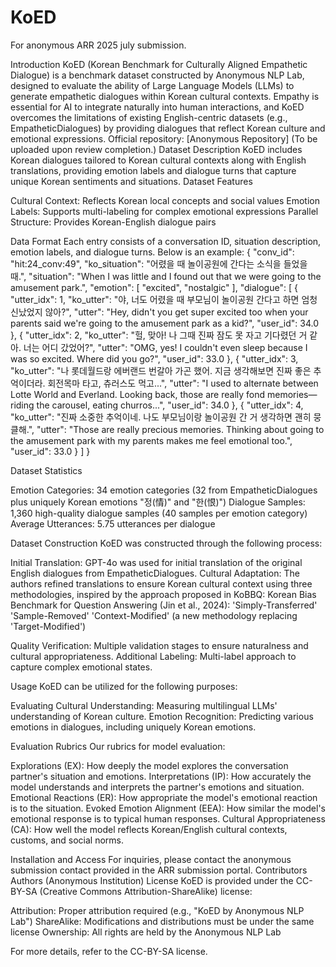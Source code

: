 # KoED
For anonymous ARR 2025 july submission.

Introduction
KoED (Korean Benchmark for Culturally Aligned Empathetic Dialogue) is a benchmark dataset constructed by Anonymous NLP Lab, designed to evaluate the ability of Large Language Models (LLMs) to generate empathetic dialogues within Korean cultural contexts. Empathy is essential for AI to integrate naturally into human interactions, and KoED overcomes the limitations of existing English-centric datasets (e.g., EmpatheticDialogues) by providing dialogues that reflect Korean culture and emotional expressions.
Official repository: [Anonymous Repository] (To be uploaded upon review completion.)
Dataset Description
KoED includes Korean dialogues tailored to Korean cultural contexts along with English translations, providing emotion labels and dialogue turns that capture unique Korean sentiments and situations.
Dataset Features

Cultural Context: Reflects Korean local concepts and social values
Emotion Labels: Supports multi-labeling for complex emotional expressions
Parallel Structure: Provides Korean-English dialogue pairs

Data Format
Each entry consists of a conversation ID, situation description, emotion labels, and dialogue turns. Below is an example:
{
  "conv_id": "hit:24_conv:49",
  "ko_situation": "어렸을 때 놀이공원에 간다는 소식을 들었을 때.",
  "situation": "When I was little and I found out that we were going to the amusement park.",
  "emotion": [
    "excited",
    "nostalgic"
  ],
  "dialogue": [
    {
      "utter_idx": 1,
      "ko_utter": "야, 너도 어렸을 때 부모님이 놀이공원 간다고 하면 엄청 신났었지 않아?",
      "utter": "Hey, didn't you get super excited too when your parents said we're going to the amusement park as a kid?",
      "user_id": 34.0
    },
    {
      "utter_idx": 2,
      "ko_utter": "헐, 맞아! 나 그때 진짜 잠도 못 자고 기다렸던 거 같아. 너는 어디 갔었어?",
      "utter": "OMG, yes! I couldn't even sleep because I was so excited. Where did you go?",
      "user_id": 33.0
    },
    {
      "utter_idx": 3,
      "ko_utter": "나 롯데월드랑 에버랜드 번갈아 가곤 했어. 지금 생각해보면 진짜 좋은 추억이더라. 회전목마 타고, 츄러스도 먹고...",
      "utter": "I used to alternate between Lotte World and Everland. Looking back, those are really fond memories—riding the carousel, eating churros...",
      "user_id": 34.0
    },
    {
      "utter_idx": 4,
      "ko_utter": "진짜 소중한 추억이네. 나도 부모님이랑 놀이공원 간 거 생각하면 괜히 뭉클해.",
      "utter": "Those are really precious memories. Thinking about going to the amusement park with my parents makes me feel emotional too.",
      "user_id": 33.0
    }
  ]
}

Dataset Statistics

Emotion Categories: 34 emotion categories (32 from EmpatheticDialogues plus uniquely Korean emotions "정(情)" and "한(恨)")
Dialogue Samples: 1,360 high-quality dialogue samples (40 samples per emotion category)
Average Utterances: 5.75 utterances per dialogue

Dataset Construction
KoED was constructed through the following process:

Initial Translation: GPT-4o was used for initial translation of the original English dialogues from EmpatheticDialogues.
Cultural Adaptation: The authors refined translations to ensure Korean cultural context using three methodologies, inspired by the approach proposed in KoBBQ: Korean Bias Benchmark for Question Answering (Jin et al., 2024):
'Simply-Transferred'
'Sample-Removed'
'Context-Modified' (a new methodology replacing 'Target-Modified')


Quality Verification: Multiple validation stages to ensure naturalness and cultural appropriateness.
Additional Labeling: Multi-label approach to capture complex emotional states.

Usage
KoED can be utilized for the following purposes:

Evaluating Cultural Understanding: Measuring multilingual LLMs' understanding of Korean culture.
Emotion Recognition: Predicting various emotions in dialogues, including uniquely Korean emotions.

Evaluation Rubrics
Our rubrics for model evaluation:

Explorations (EX): How deeply the model explores the conversation partner's situation and emotions.
Interpretations (IP): How accurately the model understands and interprets the partner's emotions and situation.
Emotional Reactions (ER): How appropriate the model's emotional reaction is to the situation.
Evoked Emotion Alignment (EEA): How similar the model's emotional response is to typical human responses.
Cultural Appropriateness (CA): How well the model reflects Korean/English cultural contexts, customs, and social norms.

Installation and Access
For inquiries, please contact the anonymous submission contact provided in the ARR submission portal.
Contributors
Authors (Anonymous Institution)
License
KoED is provided under the CC-BY-SA (Creative Commons Attribution-ShareAlike) license:

Attribution: Proper attribution required (e.g., "KoED by Anonymous NLP Lab")
ShareAlike: Modifications and distributions must be under the same license
Ownership: All rights are held by the Anonymous NLP Lab

For more details, refer to the CC-BY-SA license.
